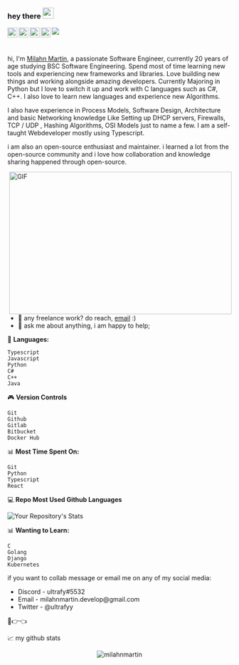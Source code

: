 ### hey there <img src="https://media.giphy.com/media/hvRJCLFzcasrR4ia7z/giphy.gif" width="25px">
<a href="https://discord.gg/qRUfNfJuhd">
  <img align="left" alt="Ultrafy's Discord" width="22px" src="https://raw.githubusercontent.com/peterthehan/peterthehan/master/assets/discord.svg" />
</a>
<a href="https://twitter.com/ultrafyy">
  <img align="left" alt="Milahn Martin | Twitter" width="22px" src="https://raw.githubusercontent.com/peterthehan/peterthehan/master/assets/twitter.svg" />
</a>
<a href="https://www.linkedin.com/in/milahn-martin-376416203/">
  <img align="left" alt="Milahn Martin's LinkedIN" width="22px" src="https://raw.githubusercontent.com/peterthehan/peterthehan/master/assets/linkedin.svg" />
</a>
<a href="https://open.spotify.com/">
  <img align="left" alt="Milahn's Spotify" width="22px" src="https://raw.githubusercontent.com/peterthehan/peterthehan/master/assets/spotify.svg" />
</a>

![](https://visitor-badge.glitch.me/badge?page_id=milahnmartin.milahnmartin)


<br />

hi, I'm [Milahn Martin](https://twitter.com/ultrafyy/), a passionate Software Engineer, currently 20 years of age studying BSC Software Engineering. Spend most of time learning new tools and experiencing new frameworks and libraries. Love building new things and working alongside amazing developers. Currently Majoring in Python but I love to switch it up and work with C languages such as C#, C++. I also love to learn new languages and experience new Algorithms.

I also have experience in Process Models, Software Design, Architecture and basic Networking knowledge Like Setting up DHCP servers, Firewalls, TCP / UDP , Hashing Algorithms, OSI Models just to name a few. I am a self-taught Webdeveloper mostly using Typescript.

i am also an open-source enthusiast and maintainer. i learned a lot from the open-source community and i love how collaboration and knowledge sharing happened through open-source.


  <img align="right" alt="GIF" src="https://github.com/abhisheknaiidu/abhisheknaiidu/blob/master/code.gif?raw=true" width="500" height="320" />
  
- 💼 any freelance work? do reach, [email](milahnmartin.develop@gmail.com) :)
- 💬 ask me about anything, i am happy to help;

🔨 **Languages:**
```
Typescript
Javascript
Python
C#
C++
Java
```

<!-- <code><img height="20" src="https://raw.githubusercontent.com/github/explore/80688e429a7d4ef2fca1e82350fe8e3517d3494d/topics/javascript/javascript.png"></code>
<code><img height="20" src="https://raw.githubusercontent.com/github/explore/80688e429a7d4ef2fca1e82350fe8e3517d3494d/topics/typescript/typescript.png"></code>
<code><img height="20" src="https://raw.githubusercontent.com/github/explore/80688e429a7d4ef2fca1e82350fe8e3517d3494d/topics/react/react.png"></code>
<code><img height="20" src="https://raw.githubusercontent.com/github/explore/80688e429a7d4ef2fca1e82350fe8e3517d3494d/topics/nodejs/nodejs.png"></code>
<code><img height="20" src="https://raw.githubusercontent.com/github/explore/80688e429a7d4ef2fca1e82350fe8e3517d3494d/topics/cpp/cpp.png"></code>
<code><img height="20" src="https://raw.githubusercontent.com/github/explore/80688e429a7d4ef2fca1e82350fe8e3517d3494d/topics/csharp/csharp.png"></code>
<code><img height="20" src="https://raw.githubusercontent.com/github/explore/80688e429a7d4ef2fca1e82350fe8e3517d3494d/topics/java/java.png"></code>
<code><img height="20" src="https://raw.githubusercontent.com/github/explore/80688e429a7d4ef2fca1e82350fe8e3517d3494d/topics/python/python.png"></code>
<code><img height="20" src="https://raw.githubusercontent.com/github/explore/80688e429a7d4ef2fca1e82350fe8e3517d3494d/topics/flask/flask.png"></code>
<code><img height="20" src="https://raw.githubusercontent.com/github/explore/80688e429a7d4ef2fca1e82350fe8e3517d3494d/topics/mysql/mysql.png"></code>
<code><img height="20" src="https://raw.githubusercontent.com/github/explore/80688e429a7d4ef2fca1e82350fe8e3517d3494d/topics/firebase/firebase.png"></code>
<code><img height="20" src="https://raw.githubusercontent.com/github/explore/80688e429a7d4ef2fca1e82350fe8e3517d3494d/topics/git/git.png"></code> -->

🎮 **Version Controls**
```
Git
Github
Gitlab
Bitbucket
Docker Hub
```

📊 **Most Time Spent On:**
<!--START_SECTION:waka-->
```text
Git
Python
Typescript
React
```
<!--END_SECTION:waka-->

💻 **Repo Most Used Github Languages**

![Your Repository's Stats](https://github-readme-stats.vercel.app/api/top-langs/?username=milahnmartin&theme=blue-green)

📊 **Wanting to Learn:**
<!--START_SECTION:waka-->
```text
C
Golang
Django
Kubernetes

```
<!--END_SECTION:waka-->

if you want to collab message or email me on any of my social media:
<ul>
  <li>Discord - ultrafy#5532</li>
  <li>Email - milahnmartin.develop@gmail.com</li>
  <li>Twitter - @ultrafyy</li>
  </ul>
🥺👉👈



📈 my github stats

<p align="center"> <img src="https://github-readme-stats.vercel.app/api?username=milahnmartin&show_icons=true&theme=gotham" alt="milahnmartin" />



